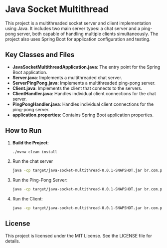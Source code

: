 # Java Socket Multithread

This project is a multithreaded socket server and client implementation using Java. It includes two main server types: a chat server and a ping-pong server, both capable of handling multiple clients simultaneously. The project also uses Spring Boot for application configuration and testing.

## Key Classes and Files

- **JavaSocketMultithreadApplication.java**: The entry point for the Spring Boot application.
- **Server.java**: Implements a multithreaded chat server.
- **ServerPingPong.java**: Implements a multithreaded ping-pong server.
- **Client.java**: Implements the client that connects to the servers.
- **ClientHandler.java**: Handles individual client connections for the chat server.
- **PingPongHandler.java**: Handles individual client connections for the ping-pong server.
- **application.properties**: Contains Spring Boot application properties.

## How to Run

1. **Build the Project**:

   ```sh
   ./mvnw clean install
   ```

2. Run the chat server

   ```sh
   java -cp target/java-socket-multithread-0.0.1-SNAPSHOT.jar br.com.pmac.java_socket_multithread.Server
   ```

3. Run the Ping-Pong Server:

   ```sh
   java -cp target/java-socket-multithread-0.0.1-SNAPSHOT.jar br.com.pmac.java_socket_multithread.ServerPingPong
   ```

4. Run the Client:

   ```sh
   java -cp target/java-socket-multithread-0.0.1-SNAPSHOT.jar br.com.pmac.java_socket_multithread.Client
   ```

## License

This project is licensed under the MIT License. See the LICENSE file for details.
